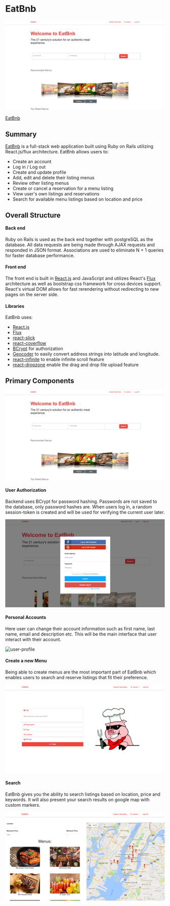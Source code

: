 # EatBnb

![home]

[EatBnb][eatbnb]


## Summary

[EatBnb][eatbnb] is a full-stack web application built using Ruby on Rails
utilizing React.js/flux architecture. EatBnb allows users to:

* Create an account
* Log in / Log out
* Create and update profile
* Add, edit and delete their listing menus
* Review other listing menus
* Create or cancel a reservation for a menu listing
* View user's own listings and reservations
* Search for available menu listings based on location and price

## Overall Structure

#### Back end
Ruby on Rails is used as the back end together with postgreSQL as the database. All data requests are being made through AJAX requests and responded in JSON format. Associations are used to eliminate N + 1 queries for faster database performance.

#### Front end

The front end is built in [React.js][React] and JavaScript and utilizes React's [Flux][Flux] architecture as well as bootstrap css framework for cross devices support. React's virtual DOM allows for fast rerendering without redirecting to new pages on the server side.

#### Libraries

EatBnb uses:
- [React.js][React]
- [Flux][Flux]
- [react-slick][React-slick]
- [react-coverflow][react-coverflow]
- [BCrypt](https://github.com/codahale/bcrypt-ruby) for authorization
- [Geocoder](https://github.com/alexreisner/geocoder) to easily convert address strings into latitude and longitude.
- [react-infinite][react-infinite] to enable infinite scroll feature
- [react-dropzone](https://github.com/okonet/react-dropzone) enable the drag and drop file upload feature

## Primary Components

![home]

#### User Authorization
Backend uses BCrypt for password hashing. Passwords are not saved to the database, only password hashes are. When users log in, a random session-token is created and will be used for verifying the current user later.

![signin]


#### Personal Accounts
Here user can change their account information such as first name, last name, email and description etc. This will be the main interface that user interact with their account.

![user-profile]

#### Create a new Menu
Being able to create menus are the most important part of EatBnb which enables users to search and reserve listings that fit their preference.

![create-menu]

#### Search
EatBnb gives you the ability to search listings based on location, price and keywords. It will also present your search results on google map with custom markers.

![search]

[eatbnb]: http://www.eatbnb.herokuapp.com/
[react-slick]:https://github.com/akiran/react-slick
[react-coverflow]:http://andyyou.github.io/react-coverflow/
[react-infinite]:https://github.com/seatgeek/react-infinite
[React]:https://facebook.github.io/react/
[Flux]:https://facebook.github.io/flux/



[signin]: ./app/assets/images/sign-in.jpg
[create-menu]: ./app/assets/images/create-menu.jpg
[user-profile]: ./app/assets/images/user-prodile.jpg
[search]: ./app/assets/images/search.jpg
[home]: ./app/assets/images/home.jpg
